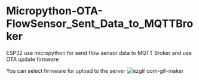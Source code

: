 # Micropython-OTA-FlowSensor_Sent_Data_to_MQTTBroker
ESP32 use micropython for send flow sensor data to MQTT Broker and use OTA update firmware


You can select firmware for upload to the server 
![ezgif com-gif-maker](https://user-images.githubusercontent.com/78522669/192334531-bc5f3fa5-5c6f-42e5-ba83-192100c22f2e.gif)
